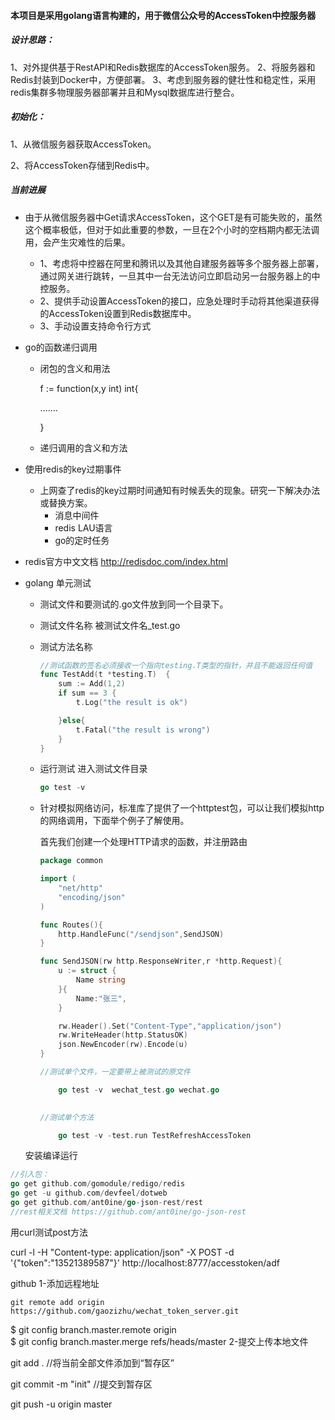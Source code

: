 #### 本项目是采用golang语言构建的，用于微信公众号的AccessToken中控服务器

##### 设计思路：

1、对外提供基于RestAPI和Redis数据库的AccessToken服务。
2、将服务器和Redis封装到Docker中，方便部署。
3、考虑到服务器的健壮性和稳定性，采用redis集群多物理服务器部署并且和Mysql数据库进行整合。

##### 初始化：

1、从微信服务器获取AccessToken。

2、将AccessToken存储到Redis中。



##### 当前进展

+ 由于从微信服务器中Get请求AccessToken，这个GET是有可能失败的，虽然这个概率极低，但对于如此重要的参数，一旦在2个小时的空档期内都无法调用，会产生灾难性的后果。

  + 1、考虑将中控器在阿里和腾讯以及其他自建服务器等多个服务器上部署，通过网关进行跳转，一旦其中一台无法访问立即启动另一台服务器上的中控服务。
  + 2、提供手动设置AccessToken的接口，应急处理时手动将其他渠道获得的AccessToken设置到Redis数据库中。
  + 3、手动设置支持命令行方式

+ go的函数递归调用

  + 闭包的含义和用法

    f := function(x,y int) int{

    .......

    }

  + 递归调用的含义和方法

+ 使用redis的key过期事件

  + 上网查了redis的key过期时间通知有时候丢失的现象。研究一下解决办法或替换方案。
    + 消息中间件
    + redis LAU语言
    + go的定时任务

+ redis官方中文文档 http://redisdoc.com/index.html

+ golang 单元测试

  + 测试文件和要测试的.go文件放到同一个目录下。

  + 测试文件名称 被测试文件名_test.go

  + 测试方法名称 

    ``` go
    //测试函数的签名必须接收一个指向testing.T类型的指针，并且不能返回任何值
    func TestAdd(t *testing.T)  {
    	sum := Add(1,2)
    	if sum == 3 {
    		t.Log("the result is ok")
    
    	}else{
    		t.Fatal("the result is wrong")
    	}
    }
    ```

  + 运行测试 进入测试文件目录 

    ``` go
    go test -v
    ```

    

  + 针对模拟网络访问，标准库了提供了一个httptest包，可以让我们模拟http的网络调用，下面举个例子了解使用。

    首先我们创建一个处理HTTP请求的函数，并注册路由

    ``` go
    package common
    
    import (
    	"net/http"
    	"encoding/json"
    )
    
    func Routes(){
    	http.HandleFunc("/sendjson",SendJSON)
    }
    
    func SendJSON(rw http.ResponseWriter,r *http.Request){
    	u := struct {
    		Name string
    	}{
    		Name:"张三",
    	}
    
    	rw.Header().Set("Content-Type","application/json")
    	rw.WriteHeader(http.StatusOK)
    	json.NewEncoder(rw).Encode(u)
    }
    ```

    ```go
    //测试单个文件，一定要带上被测试的原文件
    
        go test -v  wechat_test.go wechat.go 
    
       
    //测试单个方法
    
        go test -v -test.run TestRefreshAccessToken
    ```

  安装编译运行
 ```go
//引入包：
go get github.com/gomodule/redigo/redis
go get -u github.com/devfeel/dotweb
go get github.com/ant0ine/go-json-rest/rest 
//rest相关文档 https://github.com/ant0ine/go-json-rest

 ```

用curl测试post方法

curl -l -H "Content-type: application/json" -X POST -d '{"token":"13521389587"}' http://localhost:8777/accesstoken/adf





github
1-添加远程地址

```shell
git remote add origin https://github.com/gaozizhu/wechat_token_server.git
```

$ git config branch.master.remote origin  
$ git config branch.master.merge refs/heads/master 
 2-提交上传本地文件

git add . 			//将当前全部文件添加到“暂存区”

git commit -m "init"	//提交到暂存区

git push -u origin master
